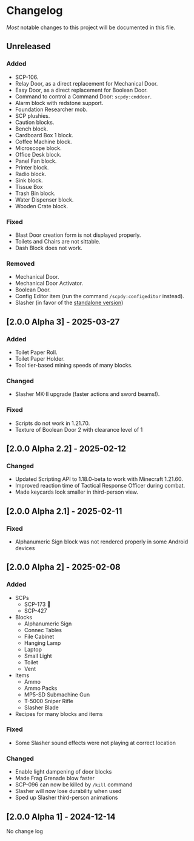 # Changelog

_Most_ notable changes to this project will be documented in this file.

## Unreleased

### Added

- SCP-106.
- Relay Door, as a direct replacement for Mechanical Door.
- Easy Door, as a direct replacement for Boolean Door.
- Command to control a Command Door: `scpdy:cmddoor`.
- Alarm block with redstone support.
- Foundation Researcher mob.
- SCP plushies.
- Caution blocks.
- Bench block.
- Cardboard Box 1 block.
- Coffee Machine block.
- Microscope block.
- Office Desk block.
- Panel Fan block.
- Printer block.
- Radio block.
- Sink block.
- Tissue Box
- Trash Bin block.
- Water Dispenser block.
- Wooden Crate block.

### Fixed

- Blast Door creation form is not displayed properly.
- Toilets and Chairs are not sittable.
- Dash Block does not work.

### Removed

- Mechanical Door.
- Mechanical Door Activator.
- Boolean Door.
- Config Editor item (run the command `/scpdy:configeditor` instead).
- Slasher (in favor of the [standalone version](https://www.curseforge.com/minecraft-bedrock/addons/slasher-sword))

## [2.0.0 Alpha 3] - 2025-03-27

### Added

- Toilet Paper Roll.
- Toilet Paper Holder.
- Tool tier-based mining speeds of many blocks.

### Changed

- Slasher MK-II upgrade (faster actions and sword beams!).

### Fixed

- Scripts do not work in 1.21.70.
- Texture of Boolean Door 2 with clearance level of 1

## [2.0.0 Alpha 2.2] - 2025-02-12

### Changed

- Updated Scripting API to 1.18.0-beta to work with Minecraft 1.21.60.
- Improved reaction time of Tactical Response Officer during combat.
- Made keycards look smaller in third-person view.

## [2.0.0 Alpha 2.1] - 2025-02-11

### Fixed

- Alphanumeric Sign block was not rendered properly in some Android devices

## [2.0.0 Alpha 2] - 2025-02-08

### Added

- SCPs
  - SCP-173 :moyai:
  - SCP-427
- Blocks
  - Alphanumeric Sign
  - Connec Tables
  - File Cabinet
  - Hanging Lamp
  - Laptop
  - Small Light
  - Toilet
  - Vent
- Items
  - Ammo
  - Ammo Packs
  - MP5-SD Submachine Gun
  - T-5000 Sniper Rifle
  - Slasher Blade
- Recipes for many blocks and items

### Fixed

- Some Slasher sound effects were not playing at correct location

### Changed

- Enable light dampening of door blocks
- Made Frag Grenade blow faster
- SCP-096 can now be killed by `/kill` command
- Slasher will now lose durability when used
- Sped up Slasher third-person animations

## [2.0.0 Alpha 1] - 2024-12-14

No change log
